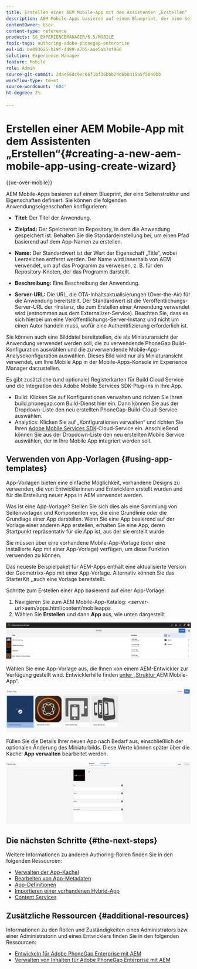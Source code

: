 ```yaml
---
title: Erstellen einer AEM Mobile-App mit dem Assistenten „Erstellen“
description: AEM Mobile-Apps basieren auf einem Blueprint, der eine Seitenstruktur und Eigenschaften definiert. Auf dieser Seite erfahren Sie, wie Sie eine App erstellen, die auf einer App-Vorlage basiert.
contentOwner: User
content-type: reference
products: SG_EXPERIENCEMANAGER/6.5/MOBILE
topic-tags: authoring-adobe-phonegap-enterprise
exl-id: be093025-b19f-4499-a7b5-aae5ab74f966
solution: Experience Manager
feature: Mobile
role: Admin
source-git-commit: 2dae56dc9ec66f1bf36bbb24d6b0315a5f5040bb
workflow-type: tm+mt
source-wordcount: '604'
ht-degree: 2%

---
```


# Erstellen einer AEM Mobile-App mit dem Assistenten „Erstellen“{#creating-a-new-aem-mobile-app-using-create-wizard}

{{ue-over-mobile}}

AEM Mobile-Apps basieren auf einem Blueprint, der eine Seitenstruktur und Eigenschaften definiert. Sie können die folgenden Anwendungseigenschaften konfigurieren:

* **Titel:** Der Titel der Anwendung.
* **Zielpfad:** Der Speicherort im Repository, in dem die Anwendung gespeichert ist. Behalten Sie die Standardeinstellung bei, um einen Pfad basierend auf dem App-Namen zu erstellen.

* **Name:** Der Standardwert ist der Wert der Eigenschaft „Title“, wobei Leerzeichen entfernt werden. Der Name wird innerhalb von AEM verwendet, um auf das Programm zu verweisen, z. B. für den Repository-Knoten, der das Programm darstellt.
* **Beschreibung:** Eine Beschreibung der Anwendung.
* **Server-URL:** Die URL, die OTA-Inhaltsaktualisierungen (Over-the-Air) für die Anwendung bereitstellt. Der Standardwert ist die Veröffentlichungs-Server-URL der -Instanz, die zum Erstellen einer Anwendung verwendet wird (entnommen aus dem Externalizer-Service). Beachten Sie, dass es sich hierbei um eine Veröffentlichungs-Server-Instanz und nicht um einen Autor handeln muss, wofür eine Authentifizierung erforderlich ist.

Sie können auch eine Bilddatei bereitstellen, die als Miniaturansicht der Anwendung verwendet werden soll, die zu verwendende PhoneGap Build-Konfiguration auswählen und die zu verwendende Mobile-App-Analysekonfiguration auswählen. Dieses Bild wird nur als Miniaturansicht verwendet, um Ihre Mobile App in der Mobile-Apps-Konsole im Experience Manager darzustellen.

Es gibt zusätzliche (und optionale) Registerkarten für Build Cloud Service und die Integration des Adobe Mobile Services SDK-Plug-ins in Ihre App.

* Build: Klicken Sie auf Konfigurationen verwalten und richten Sie Ihren build.phonegap.com Build-Dienst hier ein. Dann können Sie aus der Dropdown-Liste den neu erstellten PhoneGap-Build-Cloud-Service auswählen.
* Analytics: Klicken Sie auf „Konfigurationen verwalten“ und richten Sie Ihren [Adobe Mobile Services SDK](https://experienceleague.adobe.com/docs/mobile-services/using/home.html?lang=de)-Cloud-Service ein. Anschließend können Sie aus der Dropdown-Liste den neu erstellten Mobile Service auswählen, der in Ihre Mobile App integriert werden soll.

## Verwenden von App-Vorlagen {#using-app-templates}

App-Vorlagen bieten eine einfache Möglichkeit, vorhandene Designs zu verwenden, die von Entwicklerinnen und Entwicklern erstellt wurden und für die Erstellung neuer Apps in AEM verwendet werden.

Was ist eine App-Vorlage? Stellen Sie sich dies als eine Sammlung von Seitenvorlagen und Komponenten vor, die eine Grundlinie oder die Grundlage einer App darstellen.
Wenn Sie eine App basierend auf der Vorlage einer anderen App erstellen, erhalten Sie eine App, deren Startpunkt repräsentativ für die App ist, aus der sie erstellt wurde.

Sie müssen über eine vorhandene Mobile-App-Vorlage (oder eine installierte App mit einer App-Vorlage) verfügen, um diese Funktion verwenden zu können.

Das neueste Beispielpaket für AEM-Apps enthält eine aktualisierte Version der Geometrixx-App mit einer App-Vorlage. Alternativ können Sie das StarterKit [, ](https://github.com/Adobe-Marketing-Cloud-Apps/aem-phonegap-starter-kit) auch eine Vorlage bereitstellt.

Schritte zum Erstellen einer App basierend auf einer App-Vorlage:

1. Navigieren Sie zum AEM Mobile-App-Katalog: &lt;*server-url*>aem/apps.html/content/mobileapps
1. Wählen Sie **Erstellen** und dann **App** aus, wie unten dargestellt

![chlimage_1-158](assets/chlimage_1-158.png)

Wählen Sie eine App-Vorlage aus, die Ihnen von einem AEM-Entwickler zur Verfügung gestellt wird. Entwicklerhilfe finden [ unter „Struktur ](/help/mobile/phonegap-structure-an-app.md) AEM Mobile-App“.

![chlimage_1-159](assets/chlimage_1-159.png)

Füllen Sie die Details Ihrer neuen App nach Bedarf aus, einschließlich der optionalen Änderung des Miniaturbilds. Diese Werte können später über die Kachel **App verwalten** bearbeitet werden.

![chlimage_1-160](assets/chlimage_1-160.png)

## Die nächsten Schritte {#the-next-steps}

Weitere Informationen zu anderen Authoring-Rollen finden Sie in den folgenden Ressourcen:

* [Verwalten der App-Kachel](/help/mobile/phonegap-app-details-tile.md)
* [Bearbeiten von App-Metadaten](/help/mobile/phonegap-editmetadata.md)
* [App-Definitionen](/help/mobile/phonegap-app-definitions.md)
* [Importieren einer vorhandenen Hybrid-App](/help/mobile/phonegap-adding-content-to-imported-app.md)
* [Content Services](/help/mobile/develop-content-as-a-service.md)

## Zusätzliche Ressourcen {#additional-resources}

Informationen zu den Rollen und Zuständigkeiten eines Administrators bzw. einer Administratorin und eines Entwicklers finden Sie in den folgenden Ressourcen:

* [Entwickeln für Adobe PhoneGap Enterprise mit AEM](/help/mobile/developing-in-phonegap.md)
* [Verwalten von Inhalten für Adobe PhoneGap Enterprise mit AEM](/help/mobile/administer-phonegap.md)

